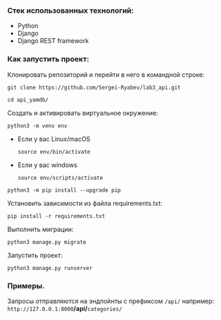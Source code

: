 ### Стек использованных технологий:

* Python
* Django
* Django REST framework

### Как запустить проект:

Клонировать репозиторий и перейти в него в командной строке:

```
git clone https://github.com/Sergei-Ryabev/lab3_api.git
```

```
cd api_yamdb/
```

Cоздать и активировать виртуальное окружение:

```
python3 -m venv env
```

* Если у вас Linux/macOS

    ```
    source env/bin/activate
    ```

* Если у вас windows

    ```
    source env/scripts/activate
    ```

```
python3 -m pip install --upgrade pip
```

Установить зависимости из файла requirements.txt:

```
pip install -r requirements.txt
```

Выполнить миграции:

```
python3 manage.py migrate
```

Запустить проект:

```
python3 manage.py runserver
```

### Примеры.
Запросы отправляются на эндпойнты c префиксом ```/api/```  например:
```http://127.0.0.1:8000```**/api/**```categories/```
